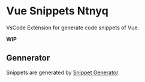 # Vue Snippets Ntnyq

VsCode Extension for generate code snippets of Vue.

__WIP__

## Gennerator

Snippets are generated by [Snippet Generator](https://snippet-generator.app/).
